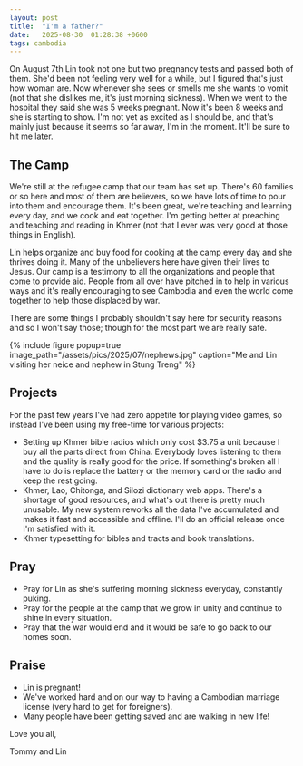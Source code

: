 ```yaml
---
layout: post
title:  "I'm a father?"
date:   2025-08-30  01:28:38 +0600
tags: cambodia
---
```


On August 7th Lin took not one but two pregnancy tests and passed both of them. She'd been not feeling very well for a while, but I figured that's just how woman are. Now whenever she sees or smells me she wants to vomit (not that she dislikes me, it's just morning sickness). When we went to the hospital they said she was 5 weeks pregnant. Now it's been 8 weeks and she is starting to show. I'm not yet as excited as I should be, and that's mainly just because it seems so far away, I'm in the moment. It'll be sure to hit me later.

## The Camp

We're still at the refugee camp that our team has set up. There's 60 families or so here and most of them are believers, so we have lots of time to pour into them and encourage them. It's been great, we're teaching and learning every day, and we cook and eat together. I'm getting better at preaching and teaching and reading in Khmer (not that I ever was very good at those things in English).

Lin helps organize and buy food for cooking at the camp every day and she thrives doing it. Many of the unbelievers here have given their lives to Jesus. Our camp is a testimony to all the organizations and people that come to provide aid. People from all over have pitched in to help in various ways and it's really encouraging to see Cambodia and even the world come together to help those displaced by war.

There are some things I probably shouldn't say here for security reasons and so I won't say those; though for the most part we are really safe.

{% include figure popup=true image_path="/assets/pics/2025/07/nephews.jpg" caption="Me and Lin visiting her neice and nephew in Stung Treng" %}

## Projects

For the past few years I've had zero appetite for playing video games, so instead I've been using my free-time for various projects:
- Setting up Khmer bible radios which only cost $3.75 a unit because I buy all the parts direct from China. Everybody loves listening to them and the quality is really good for the price. If something's broken all I have to do is replace the battery or the memory card or the radio and keep the rest going.
- Khmer, Lao, Chitonga, and Silozi dictionary web apps. There's a shortage of good resources, and what's out there is pretty much unusable.
My new system reworks all the data I've accumulated and makes it fast and accessible and offline. I'll do an official release once I'm satisfied with it.
- Khmer typesetting for bibles and tracts and book translations.

## Pray
- Pray for Lin as she's suffering morning sickness everyday, constantly puking.
- Pray for the people at the camp that we grow in unity and continue to shine in every situation. 
- Pray that the war would end and it would be safe to go back to our homes soon.

## Praise
- Lin is pregnant!
- We've worked hard and on our way to having a Cambodian marriage license (very hard to get for foreigners).
- Many people have been getting saved and are walking in new life!

Love you all,

Tommy and Lin
